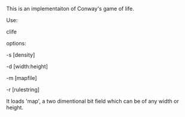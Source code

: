 This is an implementaiton of Conway's game of life.

Use:

clife 

options:

-s [density] 

-d [width:height]

-m [mapfile]

-r [rulestring]

It loads 'map', a two dimentional bit field which can be of any width or height.
